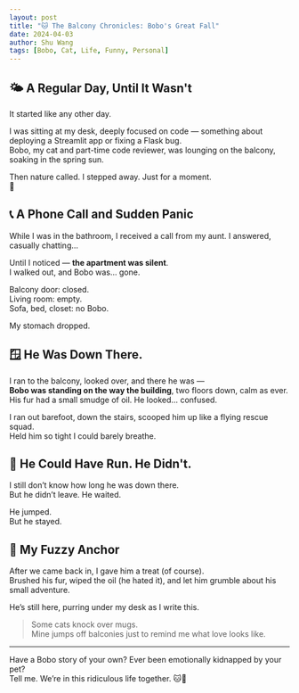 ```yaml
---
layout: post
title: "🐱 The Balcony Chronicles: Bobo's Great Fall"
date: 2024-04-03
author: Shu Wang
tags: [Bobo, Cat, Life, Funny, Personal]
---
```


## 🌤️ A Regular Day, Until It Wasn't

It started like any other day.

I was sitting at my desk, deeply focused on code — something about deploying a Streamlit app or fixing a Flask bug.  
Bobo, my cat and part-time code reviewer, was lounging on the balcony, soaking in the spring sun.

Then nature called. I stepped away. Just for a moment.  
🚽

## 📞 A Phone Call and Sudden Panic

While I was in the bathroom, I received a call from my aunt. I answered, casually chatting...

Until I noticed — **the apartment was silent**.  
I walked out, and Bobo was… gone.

Balcony door: closed.  
Living room: empty.  
Sofa, bed, closet: no Bobo.

My stomach dropped.

## 🪟 He Was Down There.

I ran to the balcony, looked over, and there he was —  
**Bobo was standing on the way the building**, two floors down, calm as ever. His fur had a small smudge of oil. He looked… confused.

I ran out barefoot, down the stairs, scooped him up like a flying rescue squad.  
Held him so tight I could barely breathe.

## 🐾 He Could Have Run. He Didn't.

I still don’t know how long he was down there.  
But he didn’t leave. He waited.

He jumped.  
But he stayed.

## 💛 My Fuzzy Anchor

After we came back in, I gave him a treat (of course).  
Brushed his fur, wiped the oil (he hated it), and let him grumble about his small adventure.

He’s still here, purring under my desk as I write this.

> Some cats knock over mugs.  
> Mine jumps off balconies just to remind me what love looks like.

---


Have a Bobo story of your own? Ever been emotionally kidnapped by your pet?  
Tell me. We’re in this ridiculous life together. 🐱💬
